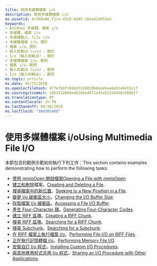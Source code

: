 ```yaml
---
title: 使用多媒體檔案 i/o
description: 使用多媒體檔案 i/o
ms.assetid: bc568e80-f1ca-43c8-bd45-2b4ad1dd53ed
keywords:
- Windows 多媒體，檔案 i/o
- 多媒體，檔案 i/o
- 多媒體輸入，file i/o
- 多媒體檔案 i/o，關於
- 檔案 i/o，關於
- 輸入和輸出 (i/o) ，關於
- I/o (輸入和輸出) ，關於
- 多媒體檔案 i/o，範例
- 檔案 i/o，範例
- 輸入和輸出 (i/o) ，範例
- I/o (輸入和輸出) ，範例
ms.topic: article
ms.date: 05/31/2018
ms.openlocfilehash: 477e7b07394b33326030b0eeebae8eb1a6415c1f
ms.sourcegitcommit: 2d531328b6ed82d4ad971a45a5131b430c5866f7
ms.translationtype: MT
ms.contentlocale: zh-TW
ms.lasthandoff: 09/16/2019
ms.locfileid: "104301468"
---
```

# <a name="using-multimedia-file-io"></a><span data-ttu-id="996ad-114">使用多媒體檔案 i/o</span><span class="sxs-lookup"><span data-stu-id="996ad-114">Using Multimedia File I/O</span></span>

<span data-ttu-id="996ad-115">本節包含的範例示範如何執行下列工作：</span><span class="sxs-lookup"><span data-stu-id="996ad-115">This section contains examples demonstrating how to perform the following tasks:</span></span>

-   [<span data-ttu-id="996ad-116">使用 mmioOpen 開啟檔案</span><span class="sxs-lookup"><span data-stu-id="996ad-116">Opening a File with mmioOpen</span></span>](opening-a-file-with-mmioopen.md)
-   <span data-ttu-id="996ad-117">[建立和刪除](creating-and-deleting-a-file.md)檔案。</span><span class="sxs-lookup"><span data-stu-id="996ad-117">[Creating and Deleting a File](creating-and-deleting-a-file.md).</span></span>
-   <span data-ttu-id="996ad-118">[搜尋檔案中的新位置](seeking-to-a-new-position-in-a-file.md)。</span><span class="sxs-lookup"><span data-stu-id="996ad-118">[Seeking to a New Position in a File](seeking-to-a-new-position-in-a-file.md).</span></span>
-   <span data-ttu-id="996ad-119">[變更 I/o 緩衝區大小](changing-the-i-o-buffer-size.md)。</span><span class="sxs-lookup"><span data-stu-id="996ad-119">[Changing the I/O Buffer Size](changing-the-i-o-buffer-size.md).</span></span>
-   <span data-ttu-id="996ad-120">[存取檔案 I/o 緩衝區](accessing-a-file-i-o-buffer.md)。</span><span class="sxs-lookup"><span data-stu-id="996ad-120">[Accessing a File I/O Buffer](accessing-a-file-i-o-buffer.md).</span></span>
-   <span data-ttu-id="996ad-121">[產生 Four-Character 碼](generating-four-character-codes.md)。</span><span class="sxs-lookup"><span data-stu-id="996ad-121">[Generating Four-Character Codes](generating-four-character-codes.md).</span></span>
-   <span data-ttu-id="996ad-122">[建立 RIFF 區塊](creating-a-riff-chunk.md)。</span><span class="sxs-lookup"><span data-stu-id="996ad-122">[Creating a RIFF Chunk](creating-a-riff-chunk.md).</span></span>
-   <span data-ttu-id="996ad-123">[搜尋 RIFF 區塊](searching-for-a-riff-chunk.md)。</span><span class="sxs-lookup"><span data-stu-id="996ad-123">[Searching for a RIFF Chunk](searching-for-a-riff-chunk.md).</span></span>
-   <span data-ttu-id="996ad-124">[搜尋 Subchunk](searching-for-a-subchunk.md)。</span><span class="sxs-lookup"><span data-stu-id="996ad-124">[Searching for a Subchunk](searching-for-a-subchunk.md).</span></span>
-   <span data-ttu-id="996ad-125">[在 RIFF 檔案上執行檔案 i/o](performing-file-i-o-on-riff-files.md)。</span><span class="sxs-lookup"><span data-stu-id="996ad-125">[Performing File I/O on RIFF Files](performing-file-i-o-on-riff-files.md).</span></span>
-   <span data-ttu-id="996ad-126">[正在執行記憶體檔 i/o](performing-memory-file-i-o.md)。</span><span class="sxs-lookup"><span data-stu-id="996ad-126">[Performing Memory File I/O](performing-memory-file-i-o.md).</span></span>
-   <span data-ttu-id="996ad-127">[安裝自訂 I/o 程式](installing-custom-i-o-procedures.md)。</span><span class="sxs-lookup"><span data-stu-id="996ad-127">[Installing Custom I/O Procedures](installing-custom-i-o-procedures.md).</span></span>
-   <span data-ttu-id="996ad-128">[與其他應用程式共用 I/o 程式](sharing-an-i-o-procedure-with-other-applications.md)。</span><span class="sxs-lookup"><span data-stu-id="996ad-128">[Sharing an I/O Procedure with Other Applications](sharing-an-i-o-procedure-with-other-applications.md).</span></span>

 

 




